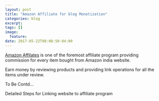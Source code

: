 ```yaml
---
layout: post
title: "Amazon Affiliate for blog Monetization"
categories: blog
excerpt:
tags: []
image:
  feature:
date: 2017-05-22T08:08:50-04:00
---
```


[Amazon Affilates](https://affiliate-program.amazon.in/) is one of the foremost affiliate program providing commission for every item bought from Amazon india website. 

Earn money by reviewing products and providing link operations for all the items under review.

To Be Contd...

Detailed Steps for Linking website to affiliate program

